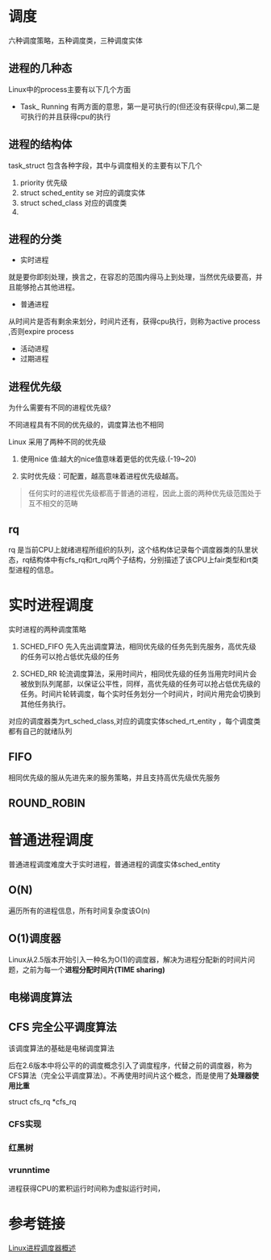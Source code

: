 
# 调度
六种调度策略，五种调度类，三种调度实体


## 进程的几种态

Linux中的process主要有以下几个方面
- Task_ Running 有两方面的意思，第一是可执行的(但还没有获得cpu),第二是可执行的并且获得cpu的执行


## 进程的结构体
task_struct 
包含各种字段，其中与调度相关的主要有以下几个

1. priority 优先级
2. struct sched_entity se 对应的调度实体
3. struct sched_class 对应的调度类
4. 

## 进程的分类

- 实时进程

就是要你即刻处理，换言之，在容忍的范围内得马上到处理，当然优先级要高，并且能够抢占其他进程。


- 普通进程


从时间片是否有剩余来划分，时间片还有，获得cpu执行，则称为active process ,否则expire process

- 活动进程
- 过期进程



## 进程优先级
为什么需要有不同的进程优先级?

不同进程具有不同的优先级的，调度算法也不相同

Linux 采用了两种不同的优先级

1. 使用nice 值:越大的nice值意味着更低的优先级.(-19~20)

2. 实时优先级：可配置，越高意味着进程优先级越高。

>任何实时的进程优先级都高于普通的进程，因此上面的两种优先级范围处于互不相交的范畴 


## rq
 rq 是当前CPU上就绪进程所组织的队列，这个结构体记录每个调度器类的队里状态，rq结构体中有cfs_rq和rt_rq两个子结构，分别描述了该CPU上fair类型和rt类型进程的信息。

# 实时进程调度

实时进程的两种调度策略

1. SCHED_FIFO 先入先出调度算法，相同优先级的任务先到先服务，高优先级的任务可以抢占低优先级的任务


2. SCHED_RR  轮流调度算法，采用时间片，相同优先级的任务当用完时间片会被放到队列尾部，以保证公平性，同样，高优先级的任务可以抢占低优先级的任务。时间片轮转调度，每个实时任务划分一个时间片，时间片用完会切换到其他任务执行。


对应的调度器类为rt_sched_class,对应的调度实体sched_rt_entity ，每个调度类都有自己的就绪队列


## FIFO

相同优先级的服从先进先来的服务策略，并且支持高优先级优先服务

## ROUND_ROBIN


# 普通进程调度

普通进程调度难度大于实时进程，普通进程的调度实体sched_entity 

## O(N)
遍历所有的进程信息，所有时间复杂度该O(n)

## O(1)调度器

Linux从2.5版本开始引入一种名为O(1)的调度器，解决为进程分配新的时间片问题，之前为每一个**进程分配时间片(TIME sharing)**

## 电梯调度算法



## CFS 完全公平调度算法 

该调度算法的基础是电梯调度算法


后在2.6版本中将公平的的调度概念引入了调度程序，代替之前的调度器，称为CFS算法（完全公平调度算法）。不再使用时间片这个概念，而是使用了**处理器使用比重**


struct cfs_rq *cfs_rq 

### CFS实现

### 红黑树

### vrunntime 
进程获得CPU的累积运行时间称为虚拟运行时间，

# 参考链接
[Linux进程调度器概述](https://blog.csdn.net/gatieme/article/details/51699889)

[](https://vinoit.me/2016/08/26/linux-kernel-note-process-scheduling/#%E6%A6%82%E8%A7%88)
